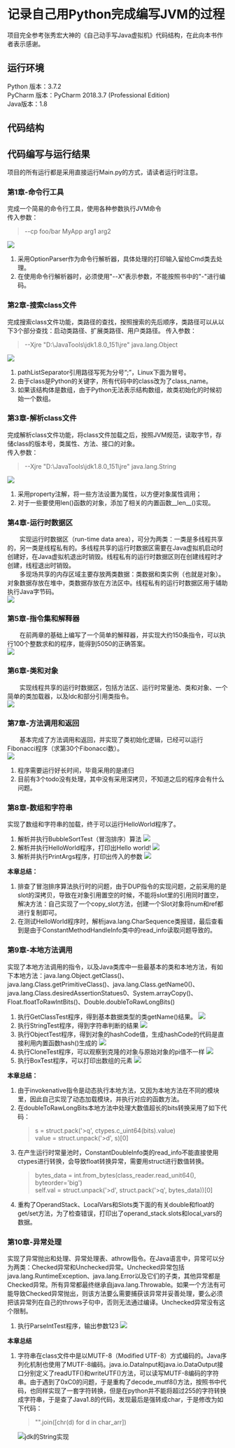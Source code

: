 # 记录自己用Python完成编写JVM的过程

项目完全参考张秀宏大神的《自己动手写Java虚拟机》代码结构，在此向本书作者表示感谢。

## 运行环境
Python 版本：3.7.2  
PyCharm 版本：PyCharm 2018.3.7 (Professional Edition)  
Java版本：1.8

## 代码结构

## 代码编写与运行结果
项目的所有运行都是采用直接运行Main.py的方式，请读者运行时注意。

### 第1章-命令行工具
完成一个简易的命令行工具，使用各种参数执行JVM命令  
传入参数：
> --cp foo/bar MyApp arg1 arg2

![](images/ch01/命令行工具.png)
1. 采用OptionParser作为命令行解析器，具体处理的打印输入留给Cmd类去处理。
2. 在使用命令行解析器时，必须使用"--X"表示参数，不能按照书中的"-"进行编码。

### 第2章-搜索class文件
完成搜索class文件功能，类路径的查找，按照搜索的先后顺序，类路径可以从以下3个部分查找：启动类路径、扩展类路径、用户类路径。
传入参数：
> --Xjre "D:\JavaTools\jdk1.8.0_151\jre" java.lang.Object

![](images/ch02/搜索class文件.png)
1. pathListSeparator引用路径写死为分号“;”，Linux下面为冒号。
2. 由于class是Python的关键字，所有代码中的class改为了class_name。
3. 如果该结构体是数组，由于Python无法表示结构数组，故类初始化的时候初始一个数组。

### 第3章-解析class文件
完成解析class文件功能，将class文件加载之后，按照JVM规范，读取字节，存储class的版本号，类属性、方法、接口的对象。  
传入参数：  
> --Xjre "D:\JavaTools\jdk1.8.0_151\jre" java.lang.String

![](images/ch03/解析class文件.png)
1. 采用property注解，将一些方法设置为属性，以方便对象属性调用；
2. 对于一些要使用len()函数的对象，添加了相关的内置函数__len__()实现。  

### 第4章-运行时数据区
&emsp;&emsp;实现运行时数据区（run-time data area），可分为两类：一类是多线程共享的，另一类是线程私有的。多线程共享的运行时数据区需要在Java虚拟机启动时创建好，在Java虚拟机退出时销毁。线程私有的运行时数据区则在创建线程时才创建，线程退出时销毁。  
&emsp;&emsp;多现场共享的内存区域主要存放两类数据：类数据和类实例（也就是对象）。对象数据存放在堆中，类数据存放在方法区中。线程私有的运行时数据区用于辅助执行Java字节码。  
![](images/ch04/运行时数据区.png)

### 第5章-指令集和解释器
&emsp;&emsp;在前两章的基础上编写了一个简单的解释器，并实现大约150条指令，可以执行100个整数求和的程序，能得到5050的正确答案。  
![](images/ch05/解析GaussTest的class文件.png)

### 第6章-类和对象
&emsp;&emsp;实现线程共享的运行时数据区，包括方法区、运行时常量池、类和对象、一个简单的类加载器，以及ldc和部分引用类指令。  
![](images/ch06/类加载器的实现.png)

### 第7章-方法调用和返回
&emsp;&emsp;基本完成了方法调用和返回，并实现了类初始化逻辑，已经可以运行Fibonacci程序（求第30个Fibonacci数）。  
![](images/ch07/解析Fibonacci程序.png)
1. 程序需要运行好长时间，毕竟采用的是递归
2. 目前有3个todo没有处理，其中没有采用深拷贝，不知道之后的程序会有什么问题。

### 第8章-数组和字符串
实现了数组和字符串的加载，终于可以运行HelloWorld程序了。
1. 解析并执行BubbleSortTest（冒泡排序）算法
![](images/ch08/解析并执行BubbleSortTest（冒泡排序）算法.png)
2. 解析并执行HelloWorld程序，打印出Hello world!
![](images/ch08/解析并执行HelloWorld程序.png)
3. 解析并执行PrintArgs程序，打印出传入的参数
![](images/ch08/解析并执行PrintArgs程序.png)

**本章总结：**  
1. 排查了冒泡排序算法执行时的问题，由于DUP指令的实现问题，之前采用的是slot的深拷贝，导致在对象引用置空的时候，不能将slot里的引用同时置空，解决方法：自己实现了一个copy_slot方法，创建一个Slot对象将num和ref都进行复制即可。
2. 在测试HelloWorld程序时，解析java.lang.CharSequence类报错，最后查看到是由于ConstantMethodHandleInfo类中的read_info读取问题导致的。

### 第9章-本地方法调用
实现了本地方法调用的指令，以及Java类库中一些最基本的类和本地方法，有如下本地方法：java.lang.Object.getClass()、java.lang.Class.getPrimitiveClass()、java.lang.Class.getName0()、java.lang.Class.desiredAssertionStatues0、System.arrayCopy()、Float.floatToRawIntBits()、Double.doubleToRawLongBits()  
1. 执行GetClassTest程序，得到基本数据类型的类getName()结果。
![](images/ch09/执行GetClassTest程序.png)
2. 执行StringTest程序，得到字符串判断的结果
![](images/ch09/执行StringTest程序.png)
3. 执行ObjectTest程序，得到对象的hashCode值，生成hashCode的代码是直接利用内置函数hash()生成的
![](images/ch09/执行ObjectTest程序.png)
4. 执行CloneTest程序，可以观察到克隆的对象与原始对象的pi值不一样
![](images/ch09/执行CloneTest程序.png)
5. 执行BoxTest程序，可以打印出数组的元素
![](images/ch09/执行BoxTest程序.png)

**本章总结：**  
1. 由于invokenative指令是动态执行本地方法，又因为本地方法在不同的模块里，因此自己实现了动态加载模块，并执行对应的函数方法。
2. 在doubleToRawLongBits本地方法中处理大数值超长的bits转换采用了如下代码：  
    > s = struct.pack('>q', ctypes.c_uint64(bits).value)  
    value = struct.unpack('>d', s)[0]
3. 在产生运行时常量池时，ConstantDoubleInfo类的read_info不能直接使用ctypes进行转换，会导致float转换异常，需要用struct进行数值转换。
    > bytes_data = int.from_bytes(class_reader.read_unit64(), byteorder='big')  
    self.val = struct.unpack('>d', struct.pack('>q', bytes_data))[0]
4. 重构了OperandStack、LocalVars和Slots类下面的有关double和float的get/set方法，为了检查错误，打印出了operand_stack.slots和local_vars的数据。

### 第10章-异常处理
实现了异常抛出和处理、异常处理表、athrow指令。在Java语言中，异常可以分为两类：Checked异常和Unchecked异常。Unchecked异常包括java.lang.RuntimeException、java.lang.Error以及它们的子类，其他异常都是Checked异常。所有异常都最终继承自java.lang.Throwable。如果一个方法有可能导致Checked异常抛出，则该方法要么需要捕获该异常并妥善处理，要么必须把该异常列在自己的throws子句中，否则无法通过编译。Unchecked异常没有这个限制。
1. 执行ParseIntTest程序，输出参数123
![](images/ch10/执行ParseIntTest-输入参数123.png)

**本章总结**  
1. 字符串在class文件中是以MUTF-8（Modified UTF-8）方式编码的。Java序列化机制也使用了MUTF-8编码。java.io.DataInput和java.io.DataOutput接口分别定义了readUTF()和writeUTF()方法，可以读写MUTF-8编码的字符串。由于遇到了0xC0的问题，于是重构了decode_mutf8()方法，按照书中代码，也同样实现了一套字符转换，但是在python并不能将超过255的字符转换成字符串，于是查了Java1.8的代码，发现最后是强转成char，于是修改为如下代码：  
    > "".join([chr(d) for d in char_arr])
    
    ![jdk的String实现](images/ch10/jdk的String实现.png)

